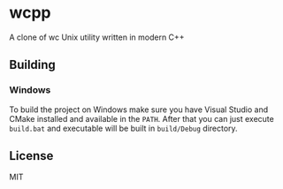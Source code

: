 # wcpp

A clone of wc Unix utility written in modern C++

## Building

### Windows

To build the project on Windows make sure you have Visual Studio and CMake installed and available in the `PATH`. After
that you can just execute `build.bat` and executable will be built in `build/Debug` directory.

## License

MIT
